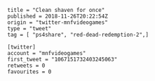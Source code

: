 ```
title = "Clean shaven for once"
published = 2018-11-26T20:22:54Z
origin = "twitter-mnfvideogames"
type = "tweet"
tag = [ "ps4share", "red-dead-redemption-2",]

[twitter]
account = "mnfvideogames"
first_tweet = "1067151732403245063"
retweets = 0
favourites = 0
```

<p class='image'><img src='https://mnf.m17s.net/2018/11/26/Ds9I19ZWkAIBKAP.jpg' alt=''></p>

